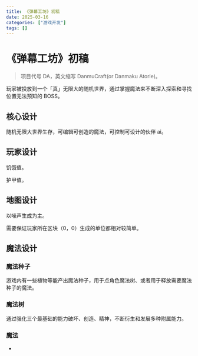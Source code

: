 ```yaml
---
title: 《弹幕工坊》初稿
date: 2025-03-16
categories: ["游戏开发"]
tags: []
---
```


<!--more-->

# 《弹幕工坊》初稿

> 项目代号 DA，英文缩写 DanmuCraft(or Danmaku Atorie)。

玩家被投放到一个「真」无限大的随机世界，通过掌握魔法来不断深入探索和寻找位置无法预知的 BOSS。

## 核心设计

随机无限大世界生存，可编辑可创造的魔法，可控制可设计的伙伴 ai。

## 玩家设计

饥饿值。

护甲值。

## 地图设计

以噪声生成为主。

需要保证玩家所在区块（0，0）生成的单位都相对较简单。

## 魔法设计

### 魔法种子

游戏内有一些植物等能产出魔法种子，用于点角色魔法树、或者用于释放需要魔法种子的魔法。

### 魔法树

通过强化三个最基础的能力破坏、创造、精神，不断衍生和发展多种附属能力。

### 魔法

- 
